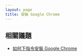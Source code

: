 ```yaml
---
layout: page
title: 安裝 Google Chrome
---
```


## 相關議題

* [如何下指令安裝 Google Chrome](/book-ubuntu-qna/read/case/google-chrome/install.html)
